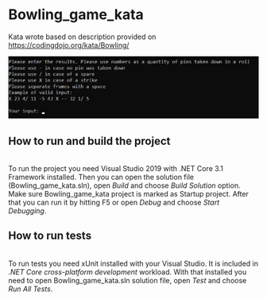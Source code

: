 # Bowling_game_kata

Kata wrote based on description provided on <a href="https://codingdojo.org/kata/Bowling/">https://codingdojo.org/kata/Bowling/</a>

<img src = "https://github.com/NorbertTom/Bowling_game_kata/raw/master/imgs/screenshot.jpg" alt = "Screenshot"><br>

## How to run and build the project
<br>
To run the project you need Visual Studio 2019 with .NET Core 3.1 Framework installed.
Then you can open the solution file (Bowling_game_kata.sln), open <i>Build</i> and choose <i>Build Solution</i> option.
Make sure Bowling_game_kata project is marked as Startup project.
After that you can run it by hitting F5 or open <i>Debug</i> and choose <i>Start Debugging</i>.

## How to run tests
<br>
To run tests you need xUnit installed with your Visual Studio. It is included in <i>.NET Core cross-platform development</i> workload.
With that installed you need to open Bowling_game_kata.sln solution file, open <i>Test</i> and choose <i>Run All Tests</i>.

